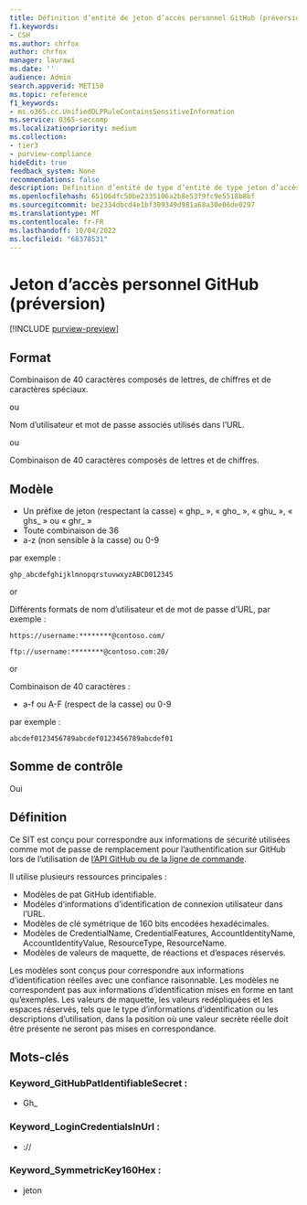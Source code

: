 ```yaml
---
title: Définition d’entité de jeton d’accès personnel GitHub (préversion)
f1.keywords:
- CSH
ms.author: chrfox
author: chrfox
manager: laurawi
ms.date: ''
audience: Admin
search.appverid: MET150
ms.topic: reference
f1_keywords:
- ms.o365.cc.UnifiedDLPRuleContainsSensitiveInformation
ms.service: O365-seccomp
ms.localizationpriority: medium
ms.collection:
- tier3
- purview-compliance
hideEdit: true
feedback_system: None
recommendations: false
description: Définition d’entité de type d’entité de type jeton d’accès personnel GitHub.
ms.openlocfilehash: 65106dfc50be2335106a2b8e53f9fc9e5518b8bf
ms.sourcegitcommit: be2334dbcd4e1bf309349d981a68a30e06de0297
ms.translationtype: MT
ms.contentlocale: fr-FR
ms.lasthandoff: 10/04/2022
ms.locfileid: "68378531"
---
```

# <a name="github-personal-access-token-preview"></a>Jeton d’accès personnel GitHub (préversion)

[!INCLUDE [purview-preview](../includes/purview-preview.md)]

## <a name="format"></a>Format

Combinaison de 40 caractères composés de lettres, de chiffres et de caractères spéciaux.

ou

Nom d’utilisateur et mot de passe associés utilisés dans l’URL.

ou

Combinaison de 40 caractères composés de lettres et de chiffres.

## <a name="pattern"></a>Modèle

- Un préfixe de jeton (respectant la casse) « ghp_ », « gho_ », « ghu_ », « ghs_ » ou « ghr_ »
- Toute combinaison de 36 
- a-z (non sensible à la casse) ou 0-9

par exemple :

`ghp_abcdefghijklmnopqrstuvwxyzABCD012345`

or

Différents formats de nom d’utilisateur et de mot de passe d’URL, par exemple :
 
`https://username:********@contoso.com/` <br>

`ftp://username:********@contoso.com:20/`<br>


or

Combinaison de 40 caractères :

- a-f ou A-F (respect de la casse) ou 0-9

par exemple :

`abcdef0123456789abcdef0123456789abcdef01`

## <a name="checksum"></a>Somme de contrôle

Oui

## <a name="definition"></a>Définition

Ce SIT est conçu pour correspondre aux informations de sécurité utilisées comme mot de passe de remplacement pour l’authentification sur GitHub lors de l’utilisation de [l’API GitHub ou de la ligne de commande](https://docs.github.com/en/authentication/keeping-your-account-and-data-secure/creating-a-personal-access-token). 

Il utilise plusieurs ressources principales :

- Modèles de pat GitHub identifiable.
- Modèles d’informations d’identification de connexion utilisateur dans l’URL.
- Modèles de clé symétrique de 160 bits encodées hexadécimales.
- Modèles de CredentialName, CredentialFeatures, AccountIdentityName, AccountIdentityValue, ResourceType, ResourceName.
- Modèles de valeurs de maquette, de réactions et d’espaces réservés.

Les modèles sont conçus pour correspondre aux informations d’identification réelles avec une confiance raisonnable. Les modèles ne correspondent pas aux informations d’identification mises en forme en tant qu’exemples. Les valeurs de maquette, les valeurs redépliquées et les espaces réservés, tels que le type d’informations d’identification ou les descriptions d’utilisation, dans la position où une valeur secrète réelle doit être présente ne seront pas mises en correspondance.

## <a name="keywords"></a>Mots-clés

### <a name="keyword_githubpatidentifiablesecret"></a>Keyword_GitHubPatIdentifiableSecret :

- Gh_

### <a name="keyword_logincredentialsinurl"></a>Keyword_LoginCredentialsInUrl :

- ://

### <a name="keyword_symmetrickey160hex"></a>Keyword_SymmetricKey160Hex :

- jeton
